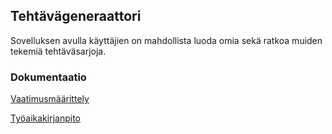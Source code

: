 ## Tehtävägeneraattori

Sovelluksen avulla käyttäjien on mahdollista luoda omia sekä ratkoa muiden tekemiä tehtäväsarjoja.


### Dokumentaatio

[Vaatimusmäärittely](https://github.com/nettivastaava/ot-harjoitustyo/blob/master/Tehtavageneraattori/dokumentaatio/vaatimusmaarittely.md)

[Työaikakirjanpito](https://github.com/nettivastaava/ot-harjoitustyo/blob/master/Tehtavageneraattori/dokumentaatio/tuntikirjanpito.md)
